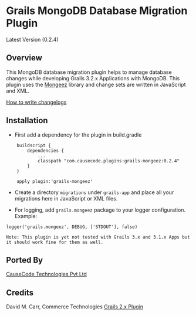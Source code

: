 # Grails MongoDB Database Migration Plugin
Latest Version (0.2.4)

## Overview 

This MongoDB database migration plugin helps to manage database changes while developing Grails 3.2.x Applications with MongoDB.
This plugin uses the [Mongeez](https://github.com/mongeez/mongeez) library and change sets are written in JavaScript and XML.

[How to write changelogs](https://github.com/mongeez/mongeez/wiki/How-to-use-mongeez)


## Installation
 * First add a dependency for the plugin in build.gradle

```
    buildscript {
        dependencies {
            ...
            classpath "com.causecode.plugins:grails-mongeez:0.2.4"
        }
    }

    apply plugin:'grails-mongeez'
```


 * Create a directory `migrations` under `grails-app` and place all your migrations here in JavaScript or XML files.
 
 * For logging, add `grails.mongeez` package to your logger configuration. Example:

```
logger('grails.mongeez', DEBUG, ['STDOUT'], false)
```

`Note: This plugin is yet not tested with Grails 3.x and 3.1.x Apps but it should work fine for them as well.`

## Ported By

[CauseCode Technologies Pvt Ltd](https://causecode.com/)

## Credits

David M. Carr, Commerce Technologies
[Grails 2.x Plugin](https://grails.org/plugin/mongeez)
